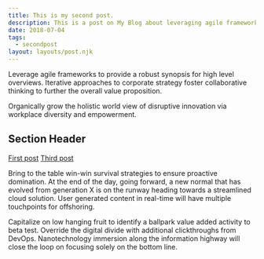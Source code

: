 ```yaml
---
title: This is my second post.
description: This is a post on My Blog about leveraging agile frameworks.
date: 2018-07-04
tags:
  - secondpost
layout: layouts/post.njk
---
```

<!-- Excerpt Start -->
Leverage agile frameworks to provide a robust synopsis for high level overviews. Iterative approaches to corporate strategy foster collaborative thinking to further the overall value proposition.
<!-- Excerpt End -->
Organically grow the holistic world view of disruptive innovation via workplace diversity and empowerment.

## Section Header

<a href="{{ '/posts/firstpost/' | url }}">First post</a>
<a href="{{ '/posts/thirdpost/' | url }}">Third post</a>

Bring to the table win-win survival strategies to ensure proactive domination. At the end of the day, going forward, a new normal that has evolved from generation X is on the runway heading towards a streamlined cloud solution. User generated content in real-time will have multiple touchpoints for offshoring.

Capitalize on low hanging fruit to identify a ballpark value added activity to beta test. Override the digital divide with additional clickthroughs from DevOps. Nanotechnology immersion along the information highway will close the loop on focusing solely on the bottom line.
